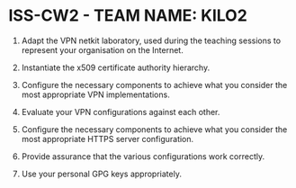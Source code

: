 # ISS-CW2 - TEAM NAME: KILO2

1. Adapt the VPN netkit laboratory, used during
the teaching sessions to represent your
organisation on the Internet.

2. Instantiate the x509 certificate authority
hierarchy.

3. Configure the necessary components to
achieve what you consider the most
appropriate VPN implementations.

4. Evaluate your VPN configurations against
each other.

5. Configure the necessary components to
achieve what you consider the most
appropriate HTTPS server configuration.

6. Provide assurance that the various
configurations work correctly.

7. Use your personal GPG keys appropriately.
